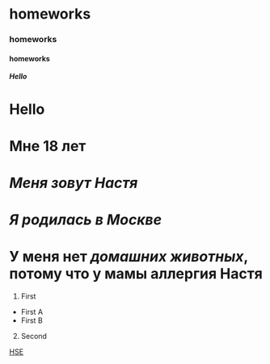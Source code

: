 # homeworks
### homeworks
#### homeworks
***Hello***
# **Hello**
# **Мне 18 лет**
# _Меня зовут Настя_
# *Я родилась в Москве*
# **У меня нет _домашних животных_, потому что у мамы аллергия** Настя
1. First
  + First A
  + First B 
2. Second


 [HSE](https://www.hse.ru/)
